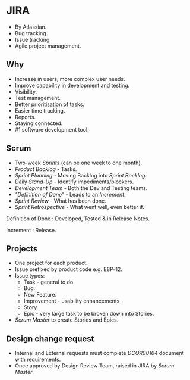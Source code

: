 # JIRA

* By Atlassian.
* Bug tracking.
* Issue tracking.
* Agile project management.

## Why

* Increase in users, more complex user needs.
* Improve capability in development and testing.
* Visibility.
* Test management.
* Better prioritisation of tasks.
* Easier time tracking.
* Reports.
* Staying connected.
* #1 software development tool.

## Scrum

* Two-week *Sprints* (can be one week to one month).
* *Product Backlog* - Tasks.
* *Sprint Planning* - Moving Backlog into *Sprint Backlog*.
* Daily *Stand-Up* - Identify impediments/blockers.
* *Development Team* - Both the Dev and Testing teams.
* *"Definition of Done"* - Leads to an *Increment*.
* *Sprint Review* - What has been done.
* *Sprint Retrospective* - What went well, even better if.

Definition of Done
: Developed, Tested & in Release Notes.

Increment
: Release.

## Projects

* One project for each product.
* Issue prefixed by product code e.g. E8P-12.
* Issue types:
  * Task - general to do.
  * Bug.
  * New Feature.
  * Improvement - usability enhancements
  * Story
  * Epic - very large task to be broken down into Stories.
* *Scrum Master* to create Stories and Epics.

## Design change request

* Internal and External requests must complete *DCQR00164* document with requirements.
* Once approved by Design Review Team, raised in JIRA by *Scrum Master*.
